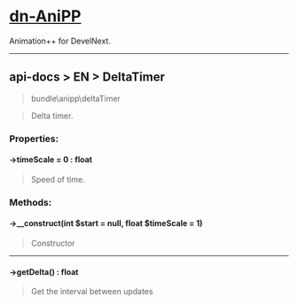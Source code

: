 # [dn-AniPP](https://github.com/illa4257/dn-AniPP)
Animation++ for DevelNext.

---
## api-docs > EN > DeltaTimer
> bundle\anipp\deltaTimer

> Delta timer.

### Properties:

#### ->timeScale = 0 : float
> Speed of time.

### Methods:

#### ->__construct(int $start = null, float $timeScale = 1)
> Constructor
---
#### ->getDelta() : float
> Get the interval between updates